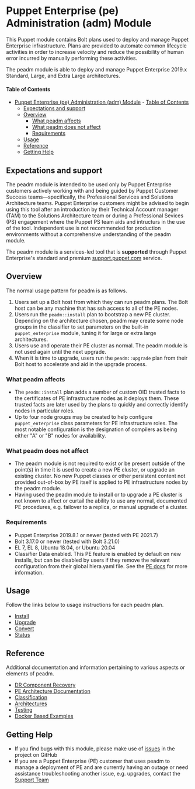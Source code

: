 # Puppet Enterprise (pe) Administration (adm) Module

This Puppet module contains Bolt plans used to deploy and manage Puppet Enterprise infrastructure. Plans are provided to automate common lifecycle activities in order to increase velocity and reduce the possibility of human error incurred by manually performing these activities.

The peadm module is able to deploy and manage Puppet Enterprise 2019.x Standard, Large, and Extra Large architectures.

#### Table of Contents

- [Puppet Enterprise (pe) Administration (adm) Module](#puppet-enterprise-pe-administration-adm-module)
      - [Table of Contents](#table-of-contents)
  - [Expectations and support](#expectations-and-support)
  - [Overview](#overview)
    - [What peadm affects](#what-peadm-affects)
    - [What peadm does not affect](#what-peadm-does-not-affect)
    - [Requirements](#requirements)
  - [Usage](#usage)
  - [Reference](#reference)
  - [Getting Help](#getting-help)

## Expectations and support

The peadm module is intended to be used only by Puppet Enterprise customers actively working with and being guided by Puppet Customer Success teams—specifically, the Professional Services and Solutions Architecture teams. Puppet Enterprise customers might be advised to begin using this tool after an introduction by their Technical Account manager (TAM) to the Solutions Architecture team or during a Professional Sevices (PS) engagement where the Puppet PS team aids and intructurs in the use of the tool. Independent use is not recommended for production environments without a comprehensive understanding of the peadm module.

The peadm module is a services-led tool that is **supported** through Puppet Enterprise's standard and premium [support.puppet.com](https://support.puppet.com) service.

## Overview

The normal usage pattern for peadm is as follows.

1. Users set up a Bolt host from which they can run peadm plans. The Bolt host can be any machine that has ssh access to all of the PE nodes.
2. Users run the `peadm::install` plan to bootstrap a new PE cluster. Depending on the architecture chosen, peadm may create some node groups in the classifier to set parameters on the built-in `puppet_enterprise` module, tuning it for large or extra large architectures.
3. Users use and operate their PE cluster as normal. The peadm module is not used again until the next upgrade.
4. When it is time to upgrade, users run the `peadm::upgrade` plan from their Bolt host to accelerate and aid in the upgrade process.

### What peadm affects

* The `peadm::install` plan adds a number of custom OID trusted facts to the certificates of PE infrastructure nodes as it deploys them. These trusted facts are later used by the plans to quickly and correctly identify nodes in particular roles.
* Up to four node groups may be created to help configure `puppet_enterprise` class parameters for PE infrastructure roles. The most notable configuration is the designation of compilers as being either "A" or "B" nodes for availability.

### What peadm does not affect

* The peadm module is not required to exist or be present outside of the point(s) in time it is used to create a new PE cluster, or upgrade an existing cluster. No new Puppet classes or other persistent content not provided out-of-box by PE itself is applied to PE infrastructure nodes by the peadm module.
* Having used the peadm module to install or to upgrade a PE cluster is not known to affect or curtail the ability to use any normal, documented PE procedures, e.g. failover to a replica, or manual upgrade of a cluster.

### Requirements

* Puppet Enterprise 2019.8.1 or newer (tested with PE 2021.7)
* Bolt 3.17.0 or newer (tested with Bolt 3.21.0)
* EL 7, EL 8, Ubuntu 18.04, or Ubuntu 20.04
* Classifier Data enabled. This PE feature is enabled by default on new installs, but can be disabled by users if they remove the relevant configuration from their global hiera.yaml file. See the [PE docs](https://puppet.com/docs/pe/latest/config_console.html#task-5039) for more information.

## Usage

Follow the links below to usage instructions for each peadm plan.

* [Install](https://github.com/puppetlabs/puppetlabs-peadm/blob/main/documentation/install.md)
* [Upgrade](https://github.com/puppetlabs/puppetlabs-peadm/blob/main/documentation/upgrade.md)
* [Convert](https://github.com/puppetlabs/puppetlabs-peadm/blob/main/documentation/convert.md)
* [Status](https://github.com/puppetlabs/puppetlabs-peadm/blob/main/documentation/status.md)

## Reference

Additional documentation and information pertaining to various aspects or elements of peadm.

* [DR Component Recovery](https://github.com/puppetlabs/puppetlabs-peadm/blob/main/documentation/recovery.md)
* [PE Architecture Documentation](https://puppet.com/docs/pe/latest/choosing_an_architecture.html)
* [Classification](https://github.com/puppetlabs/puppetlabs-peadm/blob/main/documentation/classification.md)
* [Architectures](https://github.com/puppetlabs/puppetlabs-peadm/blob/main/documentation/architectures.md)
* [Testing](https://github.com/puppetlabs/puppetlabs-peadm/blob/main/documentation/pre_post_checks.md)
* [Docker Based Examples](https://github.com/puppetlabs/puppetlabs-peadm/blob/main/documentation/docker_examples.md)

## Getting Help

* If you find bugs with this module, please make use of [issues](https://github.com/puppetlabs/puppetlabs-peadm/issues) in the project on GitHub
* If you are a Puppet Enterprise (PE) customer that uses peadm to manage a deployment of PE and are currently having an outage or need assistance troubleshooting another issue, e.g. upgrades, contact the [Support Team](https://support.puppet.com)
